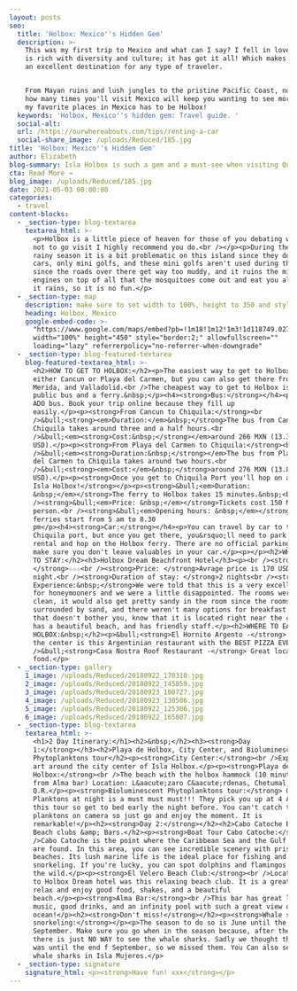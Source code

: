 ```yaml
---
layout: posts
seo:
  title: 'Holbox: Mexico''s Hidden Gem'
  description: >-
    This was my first trip to Mexico and what can I say? I fell in love! Mexico
    is rich with diversity and culture; it has got it all! Which makes it such
    an excellent destination for any type of traveler.


    From Mayan ruins and lush jungles to the pristine Pacific Coast, no matter
    how many times you'll visit Mexico will keep you wanting to see more. One of
    my favorite places in Mexico has to be Holbox!
  keywords: 'Holbox, Mexico''s hidden gem: Travel guide. '
  social-alt:
  url: /https://ourwhereabouts.com/tips/renting-a-car
  social-share_image: /uploads/Reduced/185.jpg
title: 'Holbox: Mexico''s Hidden Gem'
author: Elizabeth
blog-summary: Isla Holbox is such a gem and a must-see when visiting Quintana Roo, Mexico
cta: Read More →
blog_image: /uploads/Reduced/185.jpg
date: 2021-05-03 00:00:00
categories:
  - travel
content-blocks:
  - _section-type: blog-textarea
    textarea_html: >-
      <p>Holbox is a little piece of heaven for those of you debating whether or
      not to go visit I highly recommend you do.<br />​​​​​​</p><p>During the
      rainy season it is a bit problematic on this island since they do not have
      cars, only mini golfs, and these mini golfs aren't used during the rain
      since the roads over there get way too muddy, and it ruins the mini golf
      engines on top of all that the mosquitoes come out and eat you alive when
      it rains, so it is no fun.</p>
  - _section-type: map
    description: make sure to set width to 100%, height to 350 and style to border 2
    heading: Holbox, Mexico
    google-embed-code: >-
      "https://www.google.com/maps/embed?pb=!1m18!1m12!1m3!1d118749.0277967666!2d-87.32433843030198!3d21.55048682407197!2m3!1f0!2f0!3f0!3m2!1i1024!2i768!4f13.1!3m3!1m2!1s0x8f4d9677b0abe2f1%3A0xa56edc4fcc77e54e!2sIsla%20Holbox!5e0!3m2!1sen!2sil!4v1661504172849!5m2!1sen!2sil"
      width="100%" height="450" style="border:2;" allowfullscreen=""
      loading="lazy" referrerpolicy="no-referrer-when-downgrade"
  - _section-type: blog-featured-textarea
    blog-featured-textarea_html: >-
      <h2>HOW TO GET TO HOLBOX:</h2><p>The easiest way to get to Holbox is from
      either Cancun or Playa del Carmen, but you can also get there from Tulum,
      Merida, and Valladolid.<br />The cheapest way to get to Holbox is by
      public bus and a ferry.&nbsp;</p><h4><strong>Bus:</strong></h4><p>Take an
      ADO bus. Book your trip online because they fill up
      easily.</p><p><strong>From Cancun to Chiquila:</strong><br
      />&bull;<strong><em>Duration:</em>&nbsp;</strong>The bus from Cancun to
      Chiquila takes around three and a half hours.<br
      />&bull;<em><strong>Cost:&nbsp;</strong></em>around 266 MXN (13.3
      USD).</p><p><strong>From Playa del Carmen to Chiquila:</strong><br
      />&bull;<em><strong>Duration:&nbsp;</strong></em>The bus f​​​​rom Playa
      del Carmen to Chiquila takes around two hours.<br
      />&bull;<strong><em>Cost:</em>&nbsp;</strong>around 276 MXN (13.8
      USD).</p><p><strong>Once you get to Chiquila Port you'll hop on a ferry to
      Isla Holbox!</strong></p><p><strong>&bull;<em>Duration:
      &nbsp;</em></strong>The ferry to Holbox takes 15 minutes.&nbsp;<br
      /><strong>&bull;<em>Price: &nbsp;</em></strong>Tickets cost 150 MXN per
      person.<br /><strong>&bull;<em>Opening hours: &nbsp;</em></strong>The
      ferries start from 5 am to 8.30
      pm</p><h4>​​​​<strong>Car:</strong></h4><p>You can travel by car to the
      Chiquila port, but once you get there, you&rsquo;ll need to park your
      rental and hop on the Holbox ferry. There are no official parking lots so
      make sure you don't leave valuables in your car.</p><p>​​​​​​</p><h2>WHERE
      TO STAY:</h2><h3>Holbox Dream Beachfront Hotel</h3><p><br /><strong>Stars:
      </strong>☆☆☆<br /><strong>Price: </strong>Avrage price is 170 USD per
      night.<br /><strong>Duration of stay: </strong>2 nights<br /><strong>Our
      Experience:&nbsp;</strong>We were told that this is a very excellent hotel
      for honeymooners and we were a little disappointed. The rooms weren't so
      clean, it would also get pretty sandy in the room since the rooms are
      surrounded by sand, and there weren't many options for breakfast.<br />If
      that doesn't bother you, know that it is located right near the center,
      has a beautiful beach, and has friendly staff.</p><h2>WHERE TO EAT IN
      HOLBOX:&nbsp;</h2><p>&bull;<strong>El Hornito Argento -</strong> Right in
      the center is this Argentinian restaurant with the BEST PIZZA EVER!!!<br
      />&bull;<strong>️Casa Nostra Roof Restaurant -</strong> Great location and
      food.</p>
  - _section-type: gallery
    1_image: /uploads/Reduced/20180922_170318.jpg
    2_image: /uploads/Reduced/20180922_145859.jpg
    3_image: /uploads/Reduced/20180923_180727.jpg
    4_image: /uploads/Reduced/20180923_130506.jpg
    5_image: /uploads/Reduced/20180922_125306.jpg
    6_image: /uploads/Reduced/20180922_165807.jpg
  - _section-type: blog-textarea
    textarea_html: >-
      <h1>2 Day Itinerary:</h1><h2>&nbsp;</h2><h3><strong>Day
      1:</strong></h3><h2>Playa de Holbox, City Center, and Bioluminescent
      Phytoplanktons tour</h2><p><strong>City Center:</strong><br />Explore the
      art around the city center of Isla Holbox.</p><p><strong>Playa de
      Holbox:</strong><br />The beach with the holbox hammock (10 minute walk
      from Alma bar) Location: L&aacute;zaro C&aacute;rdenas, Chetumal,
      Q.R.</p><p><strong>Bioluminescent Phytoplanktons tour:</strong> Glowing
      Planktons at night is a must must must!!! They pick you up at 4 AM for
      this tour so get to bed early the night before. You can't catch the
      planktons on camera so just go and enjoy the moment. It is
      remarkable!</p><h2><strong>Day 2:</strong></h2><h2>Cabo Catoche Boat tour,
      Beach clubs &amp; Bars.</h2><p><strong>Boat Tour Cabo Catoche:</strong><br
      />Cabo Catoche is the point where the Caribbean Sea and the Gulf of Mexico
      are found. In this area, you can see incredible scenery with pristine
      beaches. Its lush marine life is the ideal place for fishing and
      snorkeling. If you're lucky, you can spot dolphins and flamingos out in
      the wild.</p><p><strong>El Velero Beach Club:</strong><br />Located close
      to Holbox Dream hotel was this relaxing beach club. It is a great place to
      relax and enjoy good food, shakes, and a beautiful
      beach.</p><p><strong>Alma Bar:</strong><br />This bar has great live
      music, good drinks, and an infinity pool with such a great view of the
      ocean!</p><h2><strong>Don't miss!</strong></h2><p><strong>Whale shark
      snorkeling:</strong></p><p>The season to do so is June until the middle of
      September. Make sure you go when in the season because, after the season,
      there is just NO WAY to see the whale sharks. Sadly we thought the season
      was until the end f September, so we missed them. You Can also see the
      whale sharks in Isla Mujeres.</p>
  - _section-type: signature
    signature_html: <p><strong>Have fun! xxx</strong></p>
---
```

